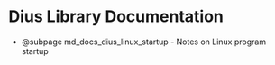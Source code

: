# Dius Library Documentation

- @subpage md_docs_dius_linux_startup - Notes on Linux program startup
